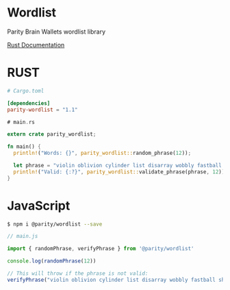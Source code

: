 # Wordlist
Parity Brain Wallets wordlist library


[Rust Documentation](https://docs.rs/parity-wordlist/1.1.0/parity_wordlist/)


# RUST

```toml
# Cargo.toml

[dependencies]
parity-wordlist = "1.1"
```

```rust
# main.rs

extern crate parity_wordlist;

fn main() {
  println!("Words: {}", parity_wordlist::random_phrase(12));

  let phrase = "violin oblivion cylinder list disarray wobbly fastball showplace oasis patronize septic spearhead";
  println!("Valid: {:?}", parity_wordlist::validate_phrase(phrase, 12));
}
```


# JavaScript


```bash
$ npm i @parity/wordlist --save
```


```js
// main.js

import { randomPhrase, verifyPhrase } from '@parity/wordlist'

console.log(randomPhrase(12))

// This will throw if the phrase is not valid:
verifyPhrase("violin oblivion cylinder list disarray wobbly fastball showplace oasis patronize septic spearhead", 12)
```

